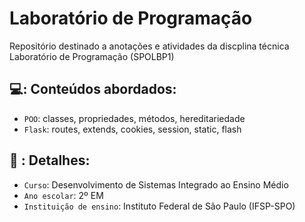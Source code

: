 # Laboratório de Programação 
Repositório destinado a anotações e atividades da discplina técnica Laboratório de Programação (SPOLBP1) 

## 💻: Conteúdos abordados:
- `POO`: classes, propriedades, métodos, hereditariedade
- `Flask`: routes, extends, cookies, session, static, flash

## 📔 : Detalhes:
- `Curso`: Desenvolvimento de Sistemas Integrado ao Ensino Médio
- `Ano escolar`: 2º EM
- `Instituição de ensino`: Instituto Federal de São Paulo (IFSP-SPO)
